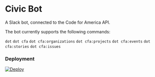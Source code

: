 # Civic Bot

A Slack bot,
connected to the Code for America API.

The bot currently supports the following commands:

`dot`
`dot cfa`
`dot cfa:organizations`
`dot cfa:projects`
`dot cfa:events`
`dot cfa:stories`
`dot cfa:issues`

### Deployment

[![Deploy](https://www.herokucdn.com/deploy/button.png)](https://heroku.com/deploy?template=https://github.com/afomi/civic-bot)
